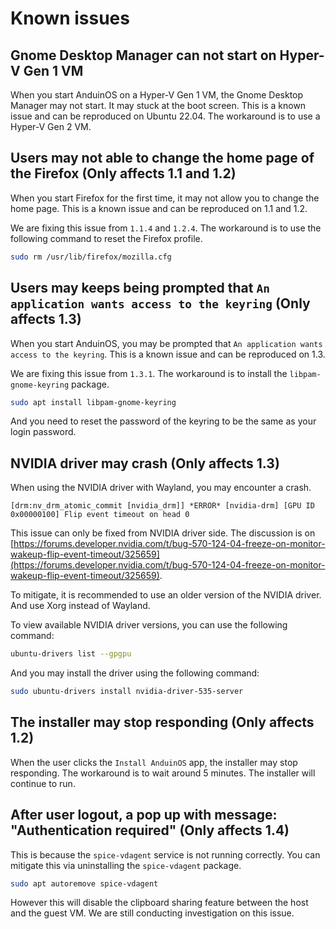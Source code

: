 # Known issues

## Gnome Desktop Manager can not start on Hyper-V Gen 1 VM

When you start AnduinOS on a Hyper-V Gen 1 VM, the Gnome Desktop Manager may not start. It may stuck at the boot screen. This is a known issue and can be reproduced on Ubuntu 22.04. The workaround is to use a Hyper-V Gen 2 VM.

## Users may not able to change the home page of the Firefox (Only affects 1.1 and 1.2)

When you start Firefox for the first time, it may not allow you to change the home page. This is a known issue and can be reproduced on 1.1 and 1.2.

We are fixing this issue from `1.1.4` and `1.2.4`. The workaround is to use the following command to reset the Firefox profile.

```bash title="Reset Firefox profile"
sudo rm /usr/lib/firefox/mozilla.cfg
```

## Users may keeps being prompted that `An application wants access to the keyring` (Only affects 1.3)

When you start AnduinOS, you may be prompted that `An application wants access to the keyring`. This is a known issue and can be reproduced on 1.3.

We are fixing this issue from `1.3.1`. The workaround is to install the `libpam-gnome-keyring` package.

```bash title="Install libpam-gnome-keyring"
sudo apt install libpam-gnome-keyring
```

And you need to reset the password of the keyring to be the same as your login password.

## NVIDIA driver may crash (Only affects 1.3)

When using the NVIDIA driver with Wayland, you may encounter a crash.

```log
[drm:nv_drm_atomic_commit [nvidia_drm]] *ERROR* [nvidia-drm] [GPU ID 0x00000100] Flip event timeout on head 0
```

This issue can only be fixed from NVIDIA driver side. The discussion is on [https://forums.developer.nvidia.com/t/bug-570-124-04-freeze-on-monitor-wakeup-flip-event-timeout/325659](https://forums.developer.nvidia.com/t/bug-570-124-04-freeze-on-monitor-wakeup-flip-event-timeout/325659).

To mitigate, it is recommended to use an older version of the NVIDIA driver. And use Xorg instead of Wayland.

To view available NVIDIA driver versions, you can use the following command:

```bash title="List available NVIDIA driver versions"
ubuntu-drivers list --gpgpu
```

And you may install the driver using the following command:

```bash title="Install NVIDIA driver"
sudo ubuntu-drivers install nvidia-driver-535-server
```

## The installer may stop responding (Only affects 1.2)

When the user clicks the `Install AnduinOS` app, the installer may stop responding. The workaround is to wait around 5 minutes. The installer will continue to run.

## After user logout, a pop up with message: "Authentication required" (Only affects 1.4)

This is because the `spice-vdagent` service is not running correctly. You can mitigate this via uninstalling the `spice-vdagent` package.

```bash title="Uninstall spice-vdagent"
sudo apt autoremove spice-vdagent
```

However this will disable the clipboard sharing feature between the host and the guest VM. We are still conducting investigation on this issue.

